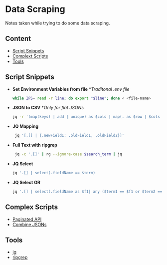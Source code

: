 # Data Scraping

Notes taken while trying to do some data scraping.

## Content

- [Script Snippets](#script-snippets)
- [Complext Scripts](#complex-scripts)
- [Tools](#tools)

## Script Snippets

- **Set Environment Variables from file**
  **Traditonal .env file*
  ```sh
  while IFS= read -r line; do export "$line"; done < <file-name>
  ```

- **JSON to CSV**
  **Only for flat JSONs*
  ```sh
  jq -r '(map(keys) | add | unique) as $cols | map(. as $row | $cols | map($row[.])) as $rows | $cols, $rows[] | @csv'
  ```

- **JQ Mapping**
  ```sh
   jq '[.[] | {.newField1: .oldField1, .oldField2}]'
  ```

- **Full Text with ripgrep**
  ```sh
   jq -c '.[]' | rg --ignore-case $search_term | jq
  ```

- **JQ Select**
  ```sh
  jq '.[] | select(.fieldName == $term)
  ```

- **JQ Select OR**
  ```sh
  jq '.[] | select(.fieldName as $f1| any ($term1 == $f1 or $term2 == $f1))
  ```

## Complex Scripts

- [Paginated API](scripts/fetch.sh)
- [Combine JSONs](scripts/stich-together-jsons.sh)

## Tools

- [jq](https://jqlang.github.io/jq/manual/)
- [ripgrep](https://github.com/BurntSushi/ripgrep/blob/master/GUIDE.md)
